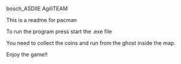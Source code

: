  bosch_ASDIIE AgiliTEAM
 
This is a readme for pacman

To run the program press start the .exe file

You need to collect the coins and run from the ghost inside the map.

Enjoy the game!!